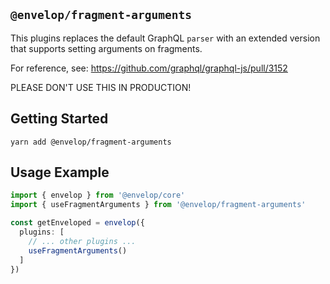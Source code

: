 ## `@envelop/fragment-arguments`

This plugins replaces the default GraphQL `parser` with an extended version that supports setting arguments on fragments.

For reference, see: https://github.com/graphql/graphql-js/pull/3152

PLEASE DON'T USE THIS IN PRODUCTION!

## Getting Started

```
yarn add @envelop/fragment-arguments
```

## Usage Example

```ts
import { envelop } from '@envelop/core'
import { useFragmentArguments } from '@envelop/fragment-arguments'

const getEnveloped = envelop({
  plugins: [
    // ... other plugins ...
    useFragmentArguments()
  ]
})
```
